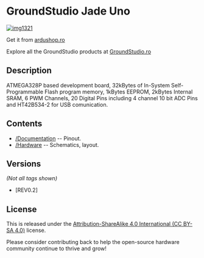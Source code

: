 GroundStudio Jade Uno
====================================
[![img1321](https://user-images.githubusercontent.com/77836107/183631790-b506d601-4f6a-4cb7-af96-6deaae1c1bf8.png)](https://ardushop.ro/ro/home/1728-placa-de-dezvoltare-jade-uno.html)

Get it from [ardushop.ro](https://ardushop.ro/ro/home/1728-placa-de-dezvoltare-jade-uno.html)

Explore all the GroundStudio products at [GroundStudio.ro](https://groundstudio.ro/)

Description
-------------------
ATMEGA328P based development board, 32kBytes of In-System Self-Programmable Flash program memory,  1kBytes EEPROM, 2kBytes Internal SRAM, 6 PWM Channels, 20 Digital Pins including 4 channel 10 bit ADC Pins and HT42B534-2 for USB comunication.

Contents
-------------------

* [/Documentation](https://github.com/GroundStudio/GroundStudio_Jade_Uno/tree/main/Documentation) -- Pinout.
* [/Hardware](https://github.com/GroundStudio/GroundStudio_Jade_Uno/tree/main/Hardware) -- Schematics, layout.

Versions
-------------------
*(Not all tags shown)*

* [REV0.2]

License
-------------------

This is released under the [Attribution-ShareAlike 4.0 International (CC BY-SA 4.0)](https://creativecommons.org/licenses/by-sa/4.0/) license. 

Please consider contributing back to help the open-source hardware community continue to thrive and grow! 


